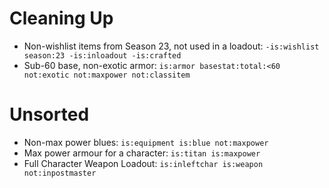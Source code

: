 # Cleaning Up
- Non-wishlist items from Season 23, not used in a loadout: `-is:wishlist season:23 -is:inloadout -is:crafted`
- Sub-60 base, non-exotic armor: `is:armor basestat:total:<60 not:exotic not:maxpower not:classitem`

# Unsorted
- Non-max power blues: `is:equipment is:blue not:maxpower`
- Max power armour for a character: `is:titan is:maxpower`
- Full Character Weapon Loadout: `is:inleftchar is:weapon not:inpostmaster`
